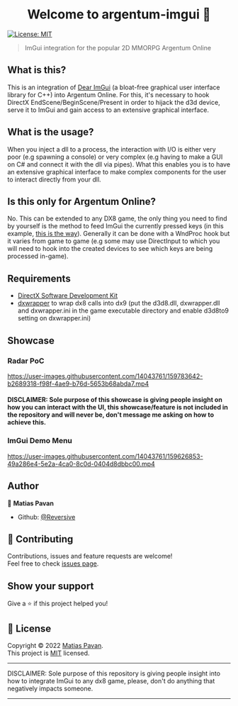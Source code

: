 <h1 align="center">Welcome to argentum-imgui 👋</h1>
<p>
  <a href="https://opensource.org/licenses/MIT" target="_blank">
    <img alt="License: MIT" src="https://img.shields.io/badge/License-MIT-yellow.svg" />
  </a>
</p>

> ImGui integration for the popular 2D MMORPG Argentum Online
## What is this?
This is an integration of [Dear ImGui](https://github.com/ocornut/imgui) (a bloat-free graphical user interface library for C++) into Argentum Online. For this, it's necessary to hook DirectX EndScene/BeginScene/Present in order to hijack the d3d device, serve it to ImGui and gain access to an extensive graphical interface.
## What is the usage?
When you inject a dll to a process, the interaction with I/O is either very poor (e.g spawning a console) or very complex (e.g having to make a GUI on C# and connect it with the dll via pipes). What this enables you is to have an extensive graphical interface to make complex components for the user to interact directly from your dll.
## Is this only for Argentum Online?
No. This can be extended to any DX8 game, the only thing you need to find by yourself is the method to feed ImGui the currently pressed keys (in this example, [this is the way](https://github.com/Reversive/argentum-imgui/blob/dc98afcd8be645fee2cf5cde23059172b775d03a/argentum-imgui/argentum/hooks/impl/hooks.cpp#L4)). Generally it can be done with a WndProc hook but it varies from game to game (e.g some may use DirectInput to which you will need to hook into the created devices to see which keys are being processed in-game).
## Requirements
- [DirectX Software Development Kit](https://www.microsoft.com/en-us/download/details.aspx?id=6812)
- [dxwrapper](https://github.com/elishacloud/dxwrapper) to wrap dx8 calls into dx9 (put the d3d8.dll, dxwrapper.dll and dxwrapper.ini in the game executable directory and enable d3d8to9 setting on dxwrapper.ini)
## Showcase

### Radar PoC


https://user-images.githubusercontent.com/14043761/159783642-b2689318-f98f-4ae9-b76d-5653b68abda7.mp4
#### DISCLAIMER: Sole purpose of this showcase is giving people insight on how you can interact with the UI, this showcase/feature is not included in the repository and will never be, don't message me asking on how to achieve this.



### ImGui Demo Menu
https://user-images.githubusercontent.com/14043761/159626853-49a286e4-5e2a-4ca0-8c0d-0404d8dbbc00.mp4



## Author

👤 **Matias Pavan**

* Github: [@Reversive](https://github.com/Reversive)

## 🤝 Contributing

Contributions, issues and feature requests are welcome!<br />Feel free to check [issues page](https://github.com/Reversive/argentum-imgui/issues). 

## Show your support

Give a ⭐️ if this project helped you!

## 📝 License

Copyright © 2022 [Matias Pavan](https://github.com/Reversive).<br />
This project is [MIT](https://opensource.org/licenses/MIT) licensed.
***
DISCLAIMER: Sole purpose of this repository is giving people insight into how to integrate ImGui to any dx8 game, please, don't do anything that negatively impacts someone.
***
